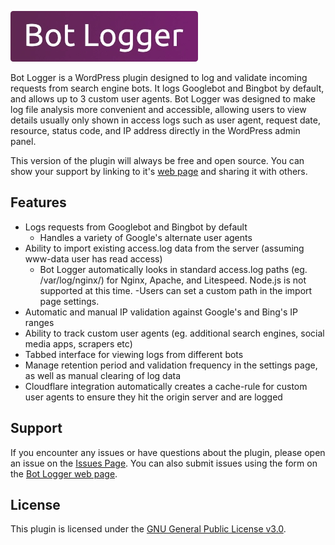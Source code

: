 ![Bot Logger](bot-logger.webp)

Bot Logger is a WordPress plugin designed to log and validate incoming requests from search engine bots. It logs Googlebot and Bingbot by default, and allows up to 3 custom user agents. Bot Logger was designed to make log file analysis more convenient and accessible, allowing users to view details usually only shown in access logs such as user agent, request date, resource, status code, and IP address directly in the WordPress admin panel.

This version of the plugin will always be free and open source. You can show your support by linking to it's [web page](https://ciffonedigital.com/bot-logger/) and sharing it with others.

## Features

- Logs requests from Googlebot and Bingbot by default
  - Handles a variety of Google's alternate user agents
- Ability to import existing access.log data from the server (assuming www-data user has read access)
  - Bot Logger automatically looks in standard access.log paths (eg. /var/log/nginx/) for Nginx, Apache, and Litespeed. Node.js is not supported at this time. 
  -Users can set a custom path in the import page settings.
- Automatic and manual IP validation against Google's and Bing's IP ranges
- Ability to track custom user agents (eg. additional search engines, social media apps, scrapers etc)
- Tabbed interface for viewing logs from different bots
- Manage retention period and validation frequency in the settings page, as well as manual clearing of log data
- Cloudflare integration automatically creates a cache-rule for custom user agents to ensure they hit the origin server and are logged

## Support

If you encounter any issues or have questions about the plugin, please open an issue on the [Issues Page](https://github.com/mikeciffone/Bot-Logger/issues). You can also submit issues using the form on the [Bot Logger web page](https://ciffonedigital.com/bot-logger/).

## License

This plugin is licensed under the [GNU General Public License v3.0](LICENSE).

